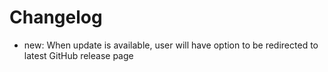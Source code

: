 # Changelog

- new: When update is available, user will have option to be redirected to latest GitHub release page